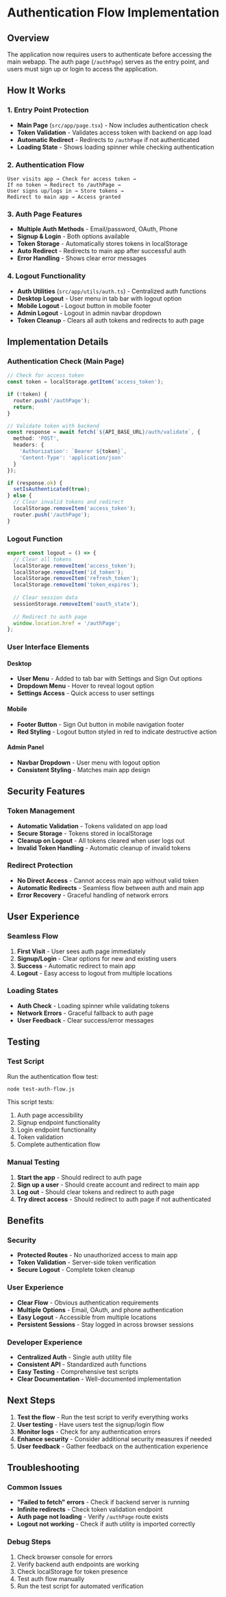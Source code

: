 # Authentication Flow Implementation

## Overview
The application now requires users to authenticate before accessing the main webapp. The auth page (`/authPage`) serves as the entry point, and users must sign up or login to access the application.

## How It Works

### 1. Entry Point Protection
- **Main Page** (`src/app/page.tsx`) - Now includes authentication check
- **Token Validation** - Validates access token with backend on app load
- **Automatic Redirect** - Redirects to `/authPage` if not authenticated
- **Loading State** - Shows loading spinner while checking authentication

### 2. Authentication Flow
```
User visits app → Check for access token → 
If no token → Redirect to /authPage → 
User signs up/logs in → Store tokens → 
Redirect to main app → Access granted
```

### 3. Auth Page Features
- **Multiple Auth Methods** - Email/password, OAuth, Phone
- **Signup & Login** - Both options available
- **Token Storage** - Automatically stores tokens in localStorage
- **Auto Redirect** - Redirects to main app after successful auth
- **Error Handling** - Shows clear error messages

### 4. Logout Functionality
- **Auth Utilities** (`src/app/utils/auth.ts`) - Centralized auth functions
- **Desktop Logout** - User menu in tab bar with logout option
- **Mobile Logout** - Logout button in mobile footer
- **Admin Logout** - Logout in admin navbar dropdown
- **Token Cleanup** - Clears all auth tokens and redirects to auth page

## Implementation Details

### Authentication Check (Main Page)
```typescript
// Check for access token
const token = localStorage.getItem('access_token');

if (!token) {
  router.push('/authPage');
  return;
}

// Validate token with backend
const response = await fetch(`${API_BASE_URL}/auth/validate`, {
  method: 'POST',
  headers: {
    'Authorization': `Bearer ${token}`,
    'Content-Type': 'application/json'
  }
});

if (response.ok) {
  setIsAuthenticated(true);
} else {
  // Clear invalid tokens and redirect
  localStorage.removeItem('access_token');
  router.push('/authPage');
}
```

### Logout Function
```typescript
export const logout = () => {
  // Clear all tokens
  localStorage.removeItem('access_token');
  localStorage.removeItem('id_token');
  localStorage.removeItem('refresh_token');
  localStorage.removeItem('token_expires');
  
  // Clear session data
  sessionStorage.removeItem('oauth_state');
  
  // Redirect to auth page
  window.location.href = '/authPage';
};
```

### User Interface Elements

#### Desktop
- **User Menu** - Added to tab bar with Settings and Sign Out options
- **Dropdown Menu** - Hover to reveal logout option
- **Settings Access** - Quick access to user settings

#### Mobile
- **Footer Button** - Sign Out button in mobile navigation footer
- **Red Styling** - Logout button styled in red to indicate destructive action

#### Admin Panel
- **Navbar Dropdown** - User menu with logout option
- **Consistent Styling** - Matches main app design

## Security Features

### Token Management
- **Automatic Validation** - Tokens validated on app load
- **Secure Storage** - Tokens stored in localStorage
- **Cleanup on Logout** - All tokens cleared when user logs out
- **Invalid Token Handling** - Automatic cleanup of invalid tokens

### Redirect Protection
- **No Direct Access** - Cannot access main app without valid token
- **Automatic Redirects** - Seamless flow between auth and main app
- **Error Recovery** - Graceful handling of network errors

## User Experience

### Seamless Flow
1. **First Visit** - User sees auth page immediately
2. **Signup/Login** - Clear options for new and existing users
3. **Success** - Automatic redirect to main app
4. **Logout** - Easy access to logout from multiple locations

### Loading States
- **Auth Check** - Loading spinner while validating tokens
- **Network Errors** - Graceful fallback to auth page
- **User Feedback** - Clear success/error messages

## Testing

### Test Script
Run the authentication flow test:
```bash
node test-auth-flow.js
```

This script tests:
1. Auth page accessibility
2. Signup endpoint functionality
3. Login endpoint functionality
4. Token validation
5. Complete authentication flow

### Manual Testing
1. **Start the app** - Should redirect to auth page
2. **Sign up a user** - Should create account and redirect to main app
3. **Log out** - Should clear tokens and redirect to auth page
4. **Try direct access** - Should redirect to auth page if not authenticated

## Benefits

### Security
- **Protected Routes** - No unauthorized access to main app
- **Token Validation** - Server-side token verification
- **Secure Logout** - Complete token cleanup

### User Experience
- **Clear Flow** - Obvious authentication requirements
- **Multiple Options** - Email, OAuth, and phone authentication
- **Easy Logout** - Accessible from multiple locations
- **Persistent Sessions** - Stay logged in across browser sessions

### Developer Experience
- **Centralized Auth** - Single auth utility file
- **Consistent API** - Standardized auth functions
- **Easy Testing** - Comprehensive test scripts
- **Clear Documentation** - Well-documented implementation

## Next Steps

1. **Test the flow** - Run the test script to verify everything works
2. **User testing** - Have users test the signup/login flow
3. **Monitor logs** - Check for any authentication errors
4. **Enhance security** - Consider additional security measures if needed
5. **User feedback** - Gather feedback on the authentication experience

## Troubleshooting

### Common Issues
- **"Failed to fetch" errors** - Check if backend server is running
- **Infinite redirects** - Check token validation endpoint
- **Auth page not loading** - Verify `/authPage` route exists
- **Logout not working** - Check if auth utility is imported correctly

### Debug Steps
1. Check browser console for errors
2. Verify backend auth endpoints are working
3. Check localStorage for token presence
4. Test auth flow manually
5. Run the test script for automated verification
